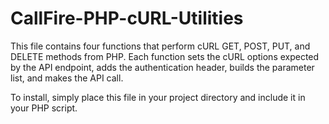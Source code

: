 # CallFire-PHP-cURL-Utilities
This file contains four functions that perform cURL GET, POST, PUT, and DELETE methods from PHP. Each function sets the cURL options expected by the API endpoint, adds the authentication header, builds the parameter list, and makes the API call.

To install, simply place this file in your project directory and include it in your PHP script.
